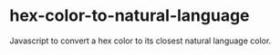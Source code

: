 # hex-color-to-natural-language

Javascript to convert a hex color to its closest natural language color.
